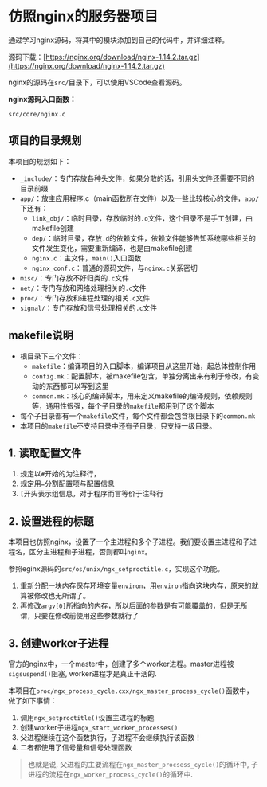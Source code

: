 # 仿照nginx的服务器项目

通过学习nginx源码，将其中的模块添加到自己的代码中，并详细注释。

源码下载：[https://nginx.org/download/nginx-1.14.2.tar.gz](https://nginx.org/download/nginx-1.14.2.tar.gz)


nginx的源码在`src/`目录下，可以使用VSCode查看源码。

**nginx源码入口函数：**

`src/core/nginx.c`

## 项目的目录规划

本项目的规划如下：

-   `_include/`：专门存放各种头文件，如果分散的话，引用头文件还需要不同的目录前缀
-   `app/`：放主应用程序.c（main函数所在文件）以及一些比较核心的文件，`app/`下还有：
    -   `link_obj/`：临时目录，存放临时的`.o`文件，这个目录不是手工创建，由makefile创建
    -   `dep/`：临时目录，存放`.d`的依赖文件，依赖文件能够告知系统哪些相关的文件发生变化，需要重新编译，也是由makefile创建
    -   `nginx.c`：主文件，`main()`入口函数
    -   `nginx_conf.c`：普通的源码文件，与`nginx.c`关系密切
-   `misc/`：专门存放不好归类的`.c`文件
-   `net/`：专门存放和网络处理相关的`.c`文件
-   `proc/`：专门存放和进程处理的相关`.c`文件
-   `signal/`：专门存放和信号处理相关的`.c`文件

## makefile说明
-   根目录下三个文件：
    -   `makefile`：编译项目的入口脚本，编译项目从这里开始，起总体控制作用
    -   `config.mk`：配置脚本，被makefile包含，单独分离出来有利于修改，有变动的东西都可以写到这里
    -   `common.mk`：核心的编译脚本，用来定义makefile的编译规则，依赖规则等，通用性很强，每个子目录的`makefile`都用到了这个脚本
-   每个子目录都有一个`makefile`文件，每个文件都会包含根目录下的`common.mk`
-   本项目的`makefile`不支持目录中还有子目录，只支持一级目录。

## 1. 读取配置文件
1.  规定以`#`开始的为注释行，
2.  规定用`=`分割配置项与配置信息
3.  `[`开头表示组信息，对于程序而言等价于注释行

## 2. 设置进程的标题

本项目也仿照nginx，设置了一个主进程和多个子进程。我们要设置主进程和子进程名，区分主进程和子进程，否则都叫`nginx`。

参照eginx源码的`src/os/unix/ngx_setproctitle.c`，实现这个功能。

1.   重新分配一块内存保存环境变量`environ`，用`environ`指向这块内存，原来的就算被修改也无所谓了。
2.   再修改`argv[0]`所指向的内存，所以后面的参数是有可能覆盖的，但是无所谓，只要在修改前使用这些参数就行了
  

## 3. 创建worker子进程

官方的nginx中，一个master中，创建了多个worker进程。master进程被`sigsuspend()`阻塞, worker进程才是真正干活的.

本项目在`proc/ngx_process_cycle.cxx/ngx_master_process_cycle()`函数中，做了如下事情：

1.   调用`ngx_setproctitle()`设置主进程的标题
2.   创建worker子进程`ngx_start_worker_processes()`
3.   父进程继续在这个函数执行，子进程不会继续执行该函数！
4.   二者都使用了信号量和信号处理函数

>   也就是说, 父进程的主要流程在`ngx_master_procsess_cycle()`的循环中, 子进程的流程在`ngx_worker_process_cycle()`的循环中.

